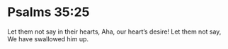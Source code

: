 # Psalms 35:25

Let them not say in their hearts, Aha, our heart’s desire! Let them not say, We have swallowed him up.
